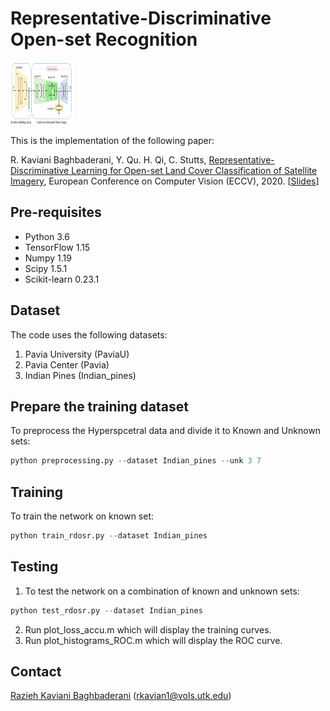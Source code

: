 # Representative-Discriminative Open-set Recognition

<img src="./framework.png" width="100" height="100">

This is the implementation of the following paper:

R. Kaviani Baghbaderani, Y. Qu. H. Qi, C. Stutts, [Representative-Discriminative Learning for Open-set Land Cover Classification of Satellite Imagery](https://arxiv.org/abs/2007.10891),  European Conference on Computer Vision (ECCV), 2020. [[Slides](http://web.eecs.utk.edu/~rkavian1/papers/ECCV2020-RDOSR-LongVideo.mp4)]

## Pre-requisites
* Python 3.6
* TensorFlow 1.15
* Numpy 1.19
* Scipy 1.5.1
* Scikit-learn 0.23.1

## Dataset
The code uses the following datasets:
1. Pavia University (PaviaU)
2. Pavia Center (Pavia)
3. Indian Pines (Indian_pines)

## Prepare the training dataset
To preprocess the Hyperspcetral data and divide it to Known and Unknown sets:
```python
python preprocessing.py --dataset Indian_pines --unk 3 7
```

## Training
To train the network on known set:
```python
python train_rdosr.py --dataset Indian_pines
```

## Testing
1. To test the network on a combination of known and unknown sets:
```python
python test_rdosr.py --dataset Indian_pines
```
2. Run plot_loss_accu.m  which will display the training curves.
3. Run plot_histograms_ROC.m which will display the ROC curve. 

## Contact
[Razieh Kaviani Baghbaderani](http://web.eecs.utk.edu/~rkavian1/) (rkavian1@vols.utk.edu)
